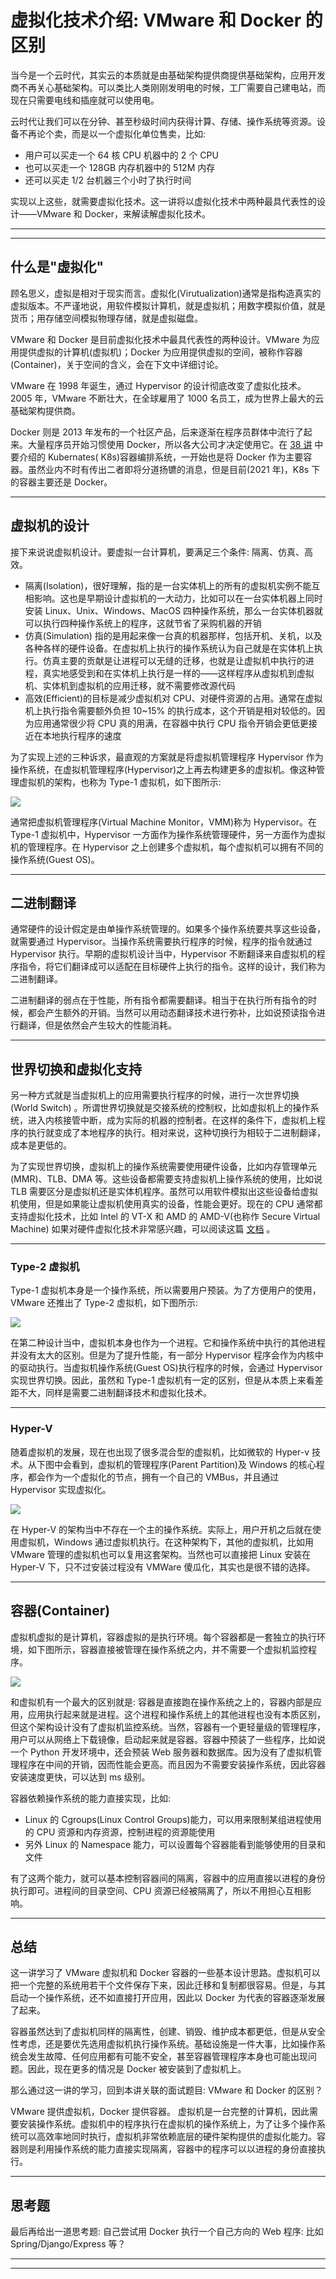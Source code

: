# 虚拟化技术介绍: VMware 和 Docker 的区别

当今是一个云时代，其实云的本质就是由基础架构提供商提供基础架构，应用开发商不再关心基础架构。可以类比人类刚刚发明电的时候，工厂需要自己建电站，而现在只需要电线和插座就可以使用电。

云时代让我们可以在分钟、甚至秒级时间内获得计算、存储、操作系统等资源。设备不再论个卖，而是以一个虚拟化单位售卖，比如:

* 用户可以买走一个 64 核 CPU 机器中的 2 个 CPU
* 也可以买走一个 128GB 内存机器中的 512M 内存
* 还可以买走 1/2 台机器三个小时了执行时间

实现以上这些，就需要虚拟化技术。这一讲将以虚拟化技术中两种最具代表性的设计——VMware 和 Docker，来解读解虚拟化技术。

---
---

## 什么是"虚拟化"

顾名思义，虚拟是相对于现实而言。虚拟化(Virutualization)通常是指构造真实的虚拟版本。不严谨地说，用软件模拟计算机，就是虚拟机；用数字模拟价值，就是货币；用存储空间模拟物理存储，就是虚拟磁盘。

VMware 和 Docker 是目前虚拟化技术中最具代表性的两种设计。VMware 为应用提供虚拟的计算机(虚拟机)；Docker 为应用提供虚拟的空间，被称作容器(Container)，关于空间的含义，会在下文中详细讨论。

VMware 在 1998 年诞生，通过 Hypervisor 的设计彻底改变了虚拟化技术。2005 年，VMware 不断壮大，在全球雇用了 1000 名员工，成为世界上最大的云基础架构提供商。

Docker 则是 2013 年发布的一个社区产品，后来逐渐在程序员群体中流行了起来。大量程序员开始习惯使用 Docker，所以各大公司才决定使用它。在 [38 讲](lecture_38.md) 中要介绍的 Kubernates(
K8s)容器编排系统，一开始也是将 Docker 作为主要容器。虽然业内不时有传出二者即将分道扬镳的消息，但是目前(2021 年)，K8s 下的容器主要还是 Docker。

---

## 虚拟机的设计

接下来说说虚拟机设计。要虚拟一台计算机，要满足三个条件: 隔离、仿真、高效。

* 隔离(Isolation)，很好理解，指的是一台实体机上的所有的虚拟机实例不能互相影响。这也是早期设计虚拟机的一大动力，比如可以在一台实体机器上同时安装 Linux、Unix、Windows、MacOS
  四种操作系统，那么一台实体机器就可以执行四种操作系统上的程序，这就节省了采购机器的开销
* 仿真(Simulation)
  指的是用起来像一台真的机器那样，包括开机、关机，以及各种各样的硬件设备。在虚拟机上执行的操作系统认为自己就是在实体机上执行。仿真主要的贡献是让进程可以无缝的迁移，也就是让虚拟机中执行的进程，真实地感受到和在实体机上执行是一样的——这样程序从虚拟机到虚拟机、实体机到虚拟机的应用迁移，就不需要修改源代码
* 高效(Efficient)的目标是减少虚拟机对 CPU、对硬件资源的占用。通常在虚拟机上执行指令需要额外负担 10~15% 的执行成本，这个开销是相对较低的。因为应用通常很少将 CPU 真的用满，在容器中执行 CPU
  指令开销会更低更接近在本地执行程序的速度

为了实现上述的三种诉求，最直观的方案就是将虚拟机管理程序 Hypervisor 作为操作系统，在虚拟机管理程序(Hypervisor)之上再去构建更多的虚拟机。像这种管理虚拟机的架构，也称为 Type-1 虚拟机，如下图所示:

![](../../images/module_8/37_1.png)

通常把虚拟机管理程序(Virtual Machine Monitor，VMM)称为 Hypervisor。在 Type-1 虚拟机中，Hypervisor 一方面作为操作系统管理硬件，另一方面作为虚拟机的管理程序。在 Hypervisor
之上创建多个虚拟机，每个虚拟机可以拥有不同的操作系统(Guest OS)。

---

## 二进制翻译

通常硬件的设计假定是由单操作系统管理的。如果多个操作系统要共享这些设备，就需要通过 Hypervisor。当操作系统需要执行程序的时候，程序的指令就通过 Hypervisor 执行。早期的虚拟机设计当中，Hypervisor
不断翻译来自虚拟机的程序指令，将它们翻译成可以适配在目标硬件上执行的指令。这样的设计，我们称为二进制翻译。

二进制翻译的弱点在于性能，所有指令都需要翻译。相当于在执行所有指令的时候，都会产生额外的开销。当然可以用动态翻译技术进行弥补，比如说预读指令进行翻译，但是依然会产生较大的性能消耗。

---

## 世界切换和虚拟化支持

另一种方式就是当虚拟机上的应用需要执行程序的时候，进行一次世界切换(World Switch)
。所谓世界切换就是交接系统的控制权，比如虚拟机上的操作系统，进入内核接管中断，成为实际的机器的控制者。在这样的条件下，虚拟机上程序的执行就变成了本地程序的执行。相对来说，这种切换行为相较于二进制翻译，成本是更低的。

为了实现世界切换，虚拟机上的操作系统需要使用硬件设备，比如内存管理单元(MMR)、TLB、DMA 等。这些设备都需要支持虚拟机上操作系统的使用，比如说 TLB
需要区分是虚拟机还是实体机程序。虽然可以用软件模拟出这些设备给虚拟机使用，但是如果能让虚拟机使用真实的设备，性能会更好。现在的 CPU 通常都支持虚拟化技术，比如 Intel 的 VT-X 和 AMD 的 AMD-V(也称作 Secure
Virtual Machine)
如果对硬件虚拟化技术非常感兴趣，可以阅读这篇 [文档](https://www.mimuw.edu.pl/~vincent/lecture6/sources/amd-pacifica-specification.pdf) 。

---

### Type-2 虚拟机

Type-1 虚拟机本身是一个操作系统，所以需要用户预装。为了方便用户的使用，VMware 还推出了 Type-2 虚拟机，如下图所示:

![](../../images/module_8/37_2.png)

在第二种设计当中，虚拟机本身也作为一个进程。它和操作系统中执行的其他进程并没有太大的区别。但是为了提升性能，有一部分 Hypervisor 程序会作为内核中的驱动执行。当虚拟机操作系统(Guest OS)执行程序的时候，会通过
Hypervisor 实现世界切换。因此，虽然和 Type-1 虚拟机有一定的区别，但是从本质上来看差距不大，同样是需要二进制翻译技术和虚拟化技术。

---

### Hyper-V

随着虚拟机的发展，现在也出现了很多混合型的虚拟机，比如微软的 Hyper-v 技术。从下图中会看到，虚拟机的管理程序(Parent Partition)及 Windows 的核心程序，都会作为一个虚拟化的节点，拥有一个自己的
VMBus，并且通过 Hypervisor 实现虚拟化。

![](../../images/module_8/37_3.png)

在 Hyper-V 的架构当中不存在一个主的操作系统。实际上，用户开机之后就在使用虚拟机，Windows 通过虚拟机执行。在这种架构下，其他的虚拟机，比如用 VMware 管理的虚拟机也可以复用这套架构。当然也可以直接把 Linux 安装在
Hyper-V 下，只不过安装过程没有 VMWare 傻瓜化，其实也是很不错的选择。

---

## 容器(Container)

虚拟机虚拟的是计算机，容器虚拟的是执行环境。每个容器都是一套独立的执行环境，如下图所示，容器直接被管理在操作系统之内，并不需要一个虚拟机监控程序。

![](../../images/module_8/37_4.png)

和虚拟机有一个最大的区别就是:
容器是直接跑在操作系统之上的，容器内部是应用，应用执行起来就是进程。这个进程和操作系统上的其他进程也没有本质区别，但这个架构设计没有了虚拟机监控系统。当然，容器有一个更轻量级的管理程序，用户可以从网络上下载镜像，启动起来就是容器。容器中预装了一些程序，比如说一个
Python 开发环境中，还会预装 Web 服务器和数据库。因为没有了虚拟机管理程序在中间的开销，因而性能会更高。而且因为不需要安装操作系统，因此容器安装速度更快，可以达到 ms 级别。

容器依赖操作系统的能力直接实现，比如:

* Linux 的 Cgroups(Linux Control Groups)能力，可以用来限制某组进程使用的 CPU 资源和内存资源，控制进程的资源能使用
* 另外 Linux 的 Namespace 能力，可以设置每个容器能看到能够使用的目录和文件

有了这两个能力，就可以基本控制容器间的隔离，容器中的应用直接以进程的身份执行即可。进程间的目录空间、CPU 资源已经被隔离了，所以不用担心互相影响。

---

## 总结

这一讲学习了 VMware 虚拟机和 Docker 容器的一些基本设计思路。虚拟机可以把一个完整的系统用若干个文件保存下来，因此迁移和复制都很容易。但是，与其启动一个操作系统，还不如直接打开应用，因此以 Docker
为代表的容器逐渐发展了起来。

容器虽然达到了虚拟机同样的隔离性，创建、销毁、维护成本都更低，但是从安全性考虑，还是要优先选用虚拟机执行操作系统。基础设施是一件大事，比如操作系统会发生故障、任何应用都有可能不安全，甚至容器管理程序本身也可能出现问题。因此，现在更多的情况是
Docker 被安装到了虚拟机上。

那么通过这一讲的学习，回到本讲关联的面试题目: VMware 和 Docker 的区别？

VMware 提供虚拟机，Docker 提供容器。
虚拟机是一台完整的计算机，因此需要安装操作系统。虚拟机中的程序执行在虚拟机的操作系统上，为了让多个操作系统可以高效率地同时执行，虚拟机非常依赖底层的硬件架构提供的虚拟化能力。容器则是利用操作系统的能力直接实现隔离，容器中的程序可以以进程的身份直接执行。

---

## 思考题

最后再给出一道思考题: 自己尝试用 Docker 执行一个自己方向的 Web 程序: 比如 Spring/Django/Express 等？

---
---

